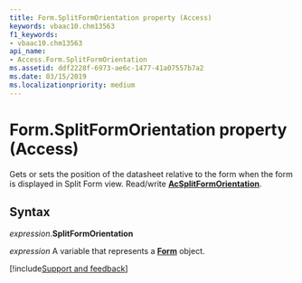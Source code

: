 ```yaml
---
title: Form.SplitFormOrientation property (Access)
keywords: vbaac10.chm13563
f1_keywords:
- vbaac10.chm13563
api_name:
- Access.Form.SplitFormOrientation
ms.assetid: ddf2228f-6973-ae6c-1477-41a07557b7a2
ms.date: 03/15/2019
ms.localizationpriority: medium
---
```



# Form.SplitFormOrientation property (Access)

Gets or sets the position of the datasheet relative to the form when the form is displayed in Split Form view. Read/write **[AcSplitFormOrientation](Access.AcSplitFormOrientation.md)**.


## Syntax

_expression_.**SplitFormOrientation**

_expression_ A variable that represents a **[Form](Access.Form.md)** object.




[!include[Support and feedback](~/includes/feedback-boilerplate.md)]
